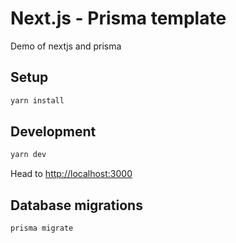 # Next.js - Prisma template

Demo of nextjs and prisma

## Setup

```zsh
yarn install
```

## Development

```zsh
yarn dev
```

Head to [http://localhost:3000](http://localhost:3000)

## Database migrations
```zsh
prisma migrate
```
